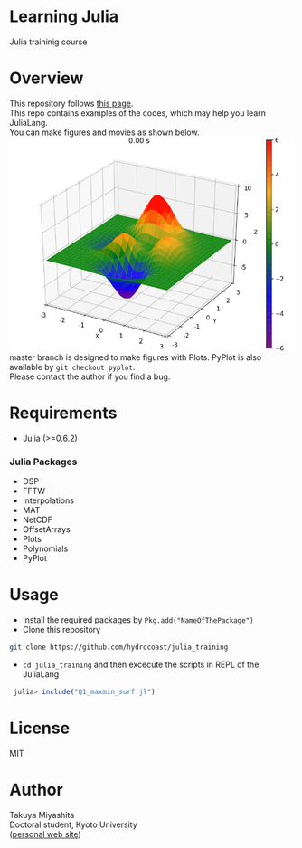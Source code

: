 # Learning Julia
Julia traininig course  

# Overview
This repository follows [this page](http://hydrocoast.jp/index.php?Julia).   
This repo contains examples of the codes, which may help you learn JuliaLang.  
You can make figures and movies as shown below.   
<img src="https://github.com/hydrocoast/julia_training/blob/master/ConAdvEq.gif" width="640">   
master branch is designed to make figures with Plots. 
PyPlot is also available by `git checkout pyplot`.   
Please contact the author if you find a bug.  

# Requirements
- Julia (>=0.6.2)
### Julia Packages
- DSP
- FFTW
- Interpolations
- MAT
- NetCDF
- OffsetArrays
- Plots
- Polynomials
- PyPlot

# Usage
- Install the required packages by `Pkg.add("NameOfThePackage")`   
- Clone this repository
```bash
git clone https://github.com/hydrocoast/julia_training
```
- `cd julia_training` and then excecute the scripts in REPL of the JuliaLang
```julia
 julia> include("Q1_maxmin_surf.jl")
```

# License
MIT  

# Author
Takuya Miyashita   
Doctoral student, Kyoto University  
([personal web site](http://hydrocoast.jp))  
